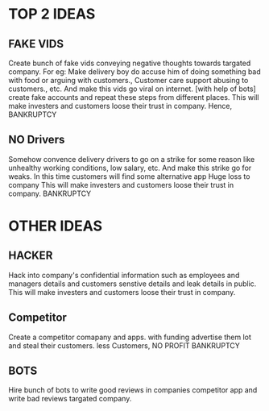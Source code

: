 # TOP 2 IDEAS
## FAKE VIDS
Create bunch of fake vids conveying negative thoughts towards targated company. For eg:
	Make delivery boy do accuse him of doing something bad with food or arguing with customers.,
	Customer care support abusing to customers.,
	etc.
And make this vids go viral on internet. [with help of bots]
create fake accounts and repeat these steps from different places.
This will make investers and customers loose their trust in company.
Hence, BANKRUPTCY 
	

## NO Drivers 
Somehow convence delivery drivers to go on a strike for some reason like unhealthy working conditions, low salary, etc.
And make this strike go for weaks.
In this time customers will find some alternative app
Huge loss to company
This will make investers and customers loose their trust in company.
BANKRUPTCY 

# OTHER IDEAS

## HACKER
Hack into company's confidential information such as employees and managers details and customers senstive details and leak details in public. 
This will make investers and customers loose their trust in company.


## Competitor
Create a competitor comapany and apps. with funding advertise them lot and steal their customers.
less Customers, NO PROFIT
BANKRUPTCY


## BOTS
Hire bunch of bots to write good reviews in companies competitor app and write bad reviews targated company.
